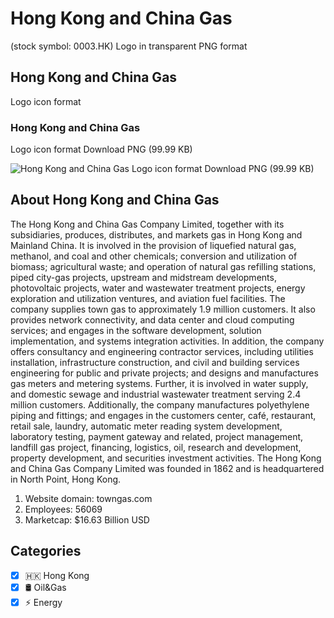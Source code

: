 # Hong Kong and China Gas
 (stock symbol: 0003.HK) Logo in transparent PNG format

## Hong Kong and China Gas
 Logo icon format

### Hong Kong and China Gas
 Logo icon format Download PNG (99.99 KB)

![Hong Kong and China Gas
 Logo icon format Download PNG (99.99 KB)](/img/orig/0003.HK-1b772f97.png)

## About Hong Kong and China Gas


The Hong Kong and China Gas Company Limited, together with its subsidiaries, produces, distributes, and markets gas in Hong Kong and Mainland China. It is involved in the provision of liquefied natural gas, methanol, and coal and other chemicals; conversion and utilization of biomass; agricultural waste; and operation of natural gas refilling stations, piped city-gas projects, upstream and midstream developments, photovoltaic projects, water and wastewater treatment projects, energy exploration and utilization ventures, and aviation fuel facilities. The company supplies town gas to approximately 1.9 million customers. It also provides network connectivity, and data center and cloud computing services; and engages in the software development, solution implementation, and systems integration activities. In addition, the company offers consultancy and engineering contractor services, including utilities installation, infrastructure construction, and civil and building services engineering for public and private projects; and designs and manufactures gas meters and metering systems. Further, it is involved in water supply, and domestic sewage and industrial wastewater treatment serving 2.4 million customers. Additionally, the company manufactures polyethylene piping and fittings; and engages in the customers center, café, restaurant, retail sale, laundry, automatic meter reading system development, laboratory testing, payment gateway and related, project management, landfill gas project, financing, logistics, oil, research and development, property development, and securities investment activities. The Hong Kong and China Gas Company Limited was founded in 1862 and is headquartered in North Point, Hong Kong.

1. Website domain: towngas.com
2. Employees: 56069
3. Marketcap: $16.63 Billion USD


## Categories
- [x] 🇭🇰 Hong Kong
- [x] 🛢 Oil&Gas
- [x] ⚡ Energy
